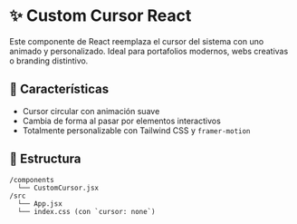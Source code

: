 # ✨ Custom Cursor React

Este componente de React reemplaza el cursor del sistema con uno animado y personalizado. Ideal para portafolios modernos, webs creativas o branding distintivo.

## 🚀 Características

- Cursor circular con animación suave
- Cambia de forma al pasar por elementos interactivos
- Totalmente personalizable con Tailwind CSS y `framer-motion`

## 📁 Estructura

```
/components
  └── CustomCursor.jsx
/src
  └── App.jsx
  └── index.css (con `cursor: none`)
```
